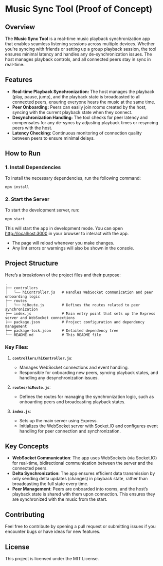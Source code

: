 # Music Sync Tool (Proof of Concept)

## Overview
The **Music Sync Tool** is a real-time music playback synchronization app that enables seamless listening sessions across multiple devices. Whether you're syncing with friends or setting up a group playback session, the tool ensures minimal latency and handles any de-synchronization issues. The host manages playback controls, and all connected peers stay in sync in real-time.

## Features
- **Real-time Playback Synchronization:** The host manages the playback (play, pause, jump), and the playback state is broadcasted to all connected peers, ensuring everyone hears the music at the same time.
- **Peer Onboarding:** Peers can easily join rooms created by the host, syncing with the current playback state when they connect.
- **Desynchronization Handling:** The tool checks for peer latency and compensates for any de-syncs by adjusting playback times or resyncing peers with the host.
- **Latency Checking:** Continuous monitoring of connection quality between peers to ensure minimal delays.

## How to Run

### 1. Install Dependencies
To install the necessary dependencies, run the following command:
```bash
npm install
```

### 2. Start the Server
To start the development server, run:
```bash
npm start
```

This will start the app in development mode. You can open [http://localhost:3000](http://localhost:3000) in your browser to interact with the app.

- The page will reload whenever you make changes.
- Any lint errors or warnings will also be shown in the console.

## Project Structure
Here’s a breakdown of the project files and their purpose:

```
.
├── controllers
│   └── hiController.js   # Handles WebSocket communication and peer onboarding logic
├── routes
│   └── hiRoute.js        # Defines the routes related to peer synchronization
├── index.js              # Main entry point that sets up the Express server and WebSocket connections
├── package.json          # Project configuration and dependency management
├── package-lock.json     # Detailed dependency tree
└── README.md             # This README file
```

### Key Files:
1. **`controllers/hiController.js`**:
   - Manages WebSocket connections and event handling.
   - Responsible for onboarding new peers, syncing playback states, and handling any desynchronization issues.

2. **`routes/hiRoute.js`**:
   - Defines the routes for managing the synchronization logic, such as onboarding peers and broadcasting playback states.

3. **`index.js`**:
   - Sets up the main server using Express.
   - Initializes the WebSocket server with Socket.IO and configures event handling for peer connection and synchronization.

## Key Concepts
- **WebSocket Communication**: The app uses WebSockets (via Socket.IO) for real-time, bidirectional communication between the server and the connected peers.
- **Delta Synchronization**: The app ensures efficient data transmission by only sending delta updates (changes) in playback state, rather than broadcasting the full state every time.
- **Peer Management**: Peers are onboarded into rooms, and the host’s playback state is shared with them upon connection. This ensures they are synchronized with the music from the start.

## Contributing
Feel free to contribute by opening a pull request or submitting issues if you encounter bugs or have ideas for new features.

## License
This project is licensed under the MIT License.